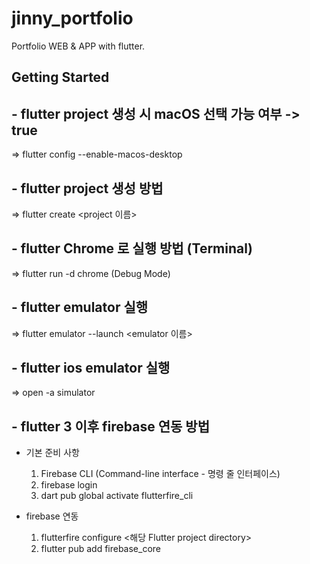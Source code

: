 # jinny_portfolio

Portfolio WEB & APP with flutter.

## Getting Started

## - flutter project 생성 시 macOS 선택 가능 여부 -> true
 => flutter config --enable-macos-desktop

## - flutter project 생성 방법
 => flutter create <project 이름>
 
## - flutter Chrome 로 실행 방법 (Terminal)
 => flutter run -d chrome (Debug Mode)
 
## - flutter emulator 실행
 => flutter emulator --launch <emulator 이름>

## - flutter ios emulator 실행
=> open -a simulator

## - flutter 3 이후 firebase 연동 방법
-   기본 준비 사항
    1. Firebase CLI (Command-line interface - 명령 줄 인터페이스)
    2. firebase login
    3. dart pub global activate flutterfire_cli 
     
-   firebase 연동
    1. flutterfire configure <해당 Flutter project directory>
    2. flutter pub add firebase_core